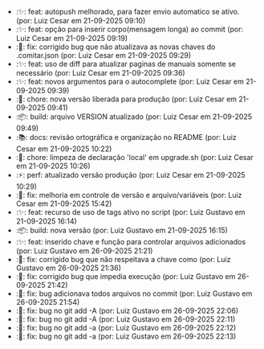 - :✨: feat: autopush melhorado, para fazer envio automatico se ativo. (por: Luiz Cesar em 21-09-2025 09:10)
- :✨: feat: opção para inserir corpo(mensagem longa) ao commit (por: Luiz Cesar em 21-09-2025 09:19)
- :🐛: fix: corrigido bug que não atualizava as novas chaves do .comitar.json (por: Luiz Cesar em 21-09-2025 09:29)
- :✨: feat: uso de diff para atualizar paginas de manuais somente se necessário (por: Luiz Cesar em 21-09-2025 09:36)
- :✨: feat: novos argumentos para o autocomplete (por: Luiz Cesar em 21-09-2025 09:39)
- :🔧: chore: nova versão liberada para produção (por: Luiz Cesar em 21-09-2025 09:41)
- :📦: build: arquivo VERSION atualizado (por: Luiz Cesar em 21-09-2025 09:49)
- :📚: docs: revisão ortográfica e organização no README (por: Luiz Cesar em 21-09-2025 10:22)
- :🔧: chore: limpeza de declaração 'local' em upgrade.sh (por: Luiz Cesar em 21-09-2025 10:26)
- :⚡: perf: atualizado versão produção (por: Luiz Cesar em 21-09-2025 10:29)
- :🐛: fix: melhoria em controle de versão e arquivo/variáveis (por: Luiz Cesar em 21-09-2025 15:42)
- :✨: feat: recurso de uso de tags ativo no script (por: Luiz Gustavo em 21-09-2025 16:14)
- :📦: build: nova versão (por: Luiz Gustavo em 21-09-2025 16:15)
- :✨: feat: inserido chave e função para controlar arquivos adicionados (por: Luiz Gustavo em 26-09-2025 21:21)
- :🐛: fix: corrigido bug que não respeitava a chave como (por: Luiz Gustavo em 26-09-2025 21:36)
- :🐛: fix: corrigido bug que impedia execução (por: Luiz Gustavo em 26-09-2025 21:42)
- :🐛: fix: bug adicionava todos arquivos no commit (por: Luiz Gustavo em 26-09-2025 21:54)
- :🐛: fix: bug no git add -A (por: Luiz Gustavo em 26-09-2025 22:06)
- :🐛: fix: bug no git add -A (por: Luiz Gustavo em 26-09-2025 22:11)
- :🐛: fix: bug no git add -a (por: Luiz Gustavo em 26-09-2025 22:12)
- :🐛: fix: bug no git add -a (por: Luiz Gustavo em 26-09-2025 22:13)
